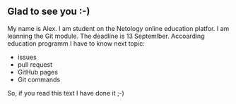 ## Glad to see you :-)

My name is Alex. I am student on the Netology online education platfor. 
I am leanning the Git module. The deadline is 13 Septemlber.
Accoarding education programm I have to know next topic:

- issues
- pull request
- GitHub pages
- Git commands

So, if you read this text I have done it ;-)
